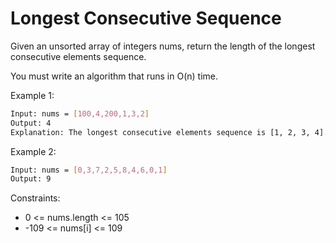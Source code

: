 # Longest Consecutive Sequence

Given an unsorted array of integers nums, return the length of the longest consecutive elements sequence.

You must write an algorithm that runs in O(n) time.

Example 1:

```bash
Input: nums = [100,4,200,1,3,2]
Output: 4
Explanation: The longest consecutive elements sequence is [1, 2, 3, 4]. Therefore its length is 4.
```

Example 2:

```bash
Input: nums = [0,3,7,2,5,8,4,6,0,1]
Output: 9
```

Constraints:

- 0 <= nums.length <= 105
- -109 <= nums[i] <= 109
